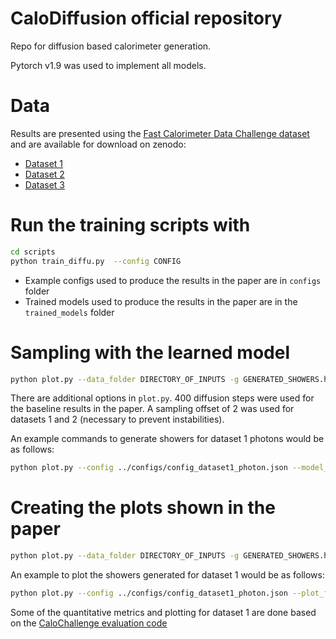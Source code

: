 # CaloDiffusion official repository

Repo for diffusion based calorimeter generation.

Pytorch v1.9  was used to implement all models. 

# Data

Results are presented using the [Fast Calorimeter Data Challenge dataset](https://calochallenge.github.io/homepage/) and are available for download on zenodo:
* [Dataset 1](https://zenodo.org/record/6368338)
* [Dataset 2](https://zenodo.org/record/6366271)
* [Dataset 3](https://zenodo.org/record/6366324)

# Run the training scripts with

```bash
cd scripts
python train_diffu.py  --config CONFIG
```
* Example configs used to produce the results in the paper are in `configs` folder
* Trained models used to produce the results in the paper are in the `trained_models` folder

# Sampling with the learned model

```bash
python plot.py --data_folder DIRECTORY_OF_INPUTS -g GENERATED_SHOWERS.h5 --nevts N  --sample  --config CONFIG --sample_steps N_DIFFUSION_STEPS --sample_offset N_OFFSET
```
There are additional options in `plot.py`. 
400 diffusion steps were used for the baseline results in the paper. A sampling offset of 2 was used for datasets 1 and 2 (necessary to prevent instabilities). 

An example commands to generate showers for dataset 1 photons would be as follows:

```bash
python plot.py --config ../configs/config_dataset1_photon.json --model_loc ../trained_models/dataset1_photon.pth --sample --sample_offset 2 --nevts 1000 -g test_ds1.h5
```

# Creating the plots shown in the paper

```bash
python plot.py --data_folder DIRECTORY_OF_INPUTS -g GENERATED_SHOWERS.h5 --config CONFIG --plot_folder PLOTTING_DIRECTORY
```
An example to plot the showers generated for dataset 1 would be as follows:

```bash
python plot.py --config ../configs/config_dataset1_photon.json --plot_folder test_phot/ -g test_ds1.h5
```

Some of the quantitative metrics and plotting for dataset 1 are done based on the [CaloChallenge evaluation code](https://github.com/OzAmram/CaloChallenge) 



